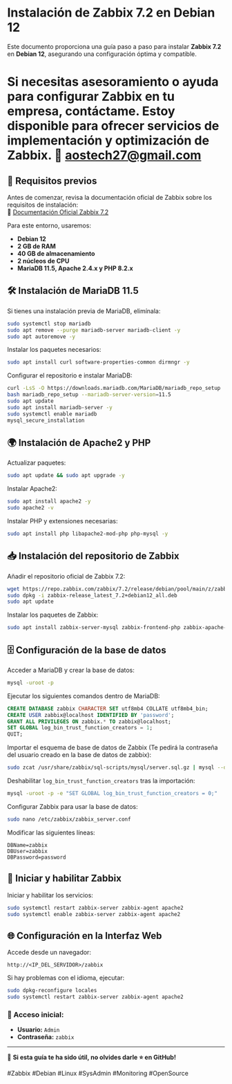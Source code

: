# Instalación de Zabbix 7.2 en Debian 12

Este documento proporciona una guía paso a paso para instalar **Zabbix 7.2** en **Debian 12**, asegurando una configuración óptima y compatible.
# Si necesitas asesoramiento o ayuda para configurar Zabbix en tu empresa, contáctame. Estoy disponible para ofrecer servicios de implementación y optimización de Zabbix. 📩 aostech27@gmail.com

## 📌 Requisitos previos
Antes de comenzar, revisa la documentación oficial de Zabbix sobre los requisitos de instalación:  
🔗 [Documentación Oficial Zabbix 7.2](https://www.zabbix.com/documentation/7.2/es/manual/installation/requirements)

Para este entorno, usaremos:
- **Debian 12**
- **2 GB de RAM**
- **40 GB de almacenamiento**
- **2 núcleos de CPU**
- **MariaDB 11.5, Apache 2.4.x y PHP 8.2.x**

## 🛠 Instalación de MariaDB 11.5
Si tienes una instalación previa de MariaDB, elimínala:

```bash
sudo systemctl stop mariadb
sudo apt remove --purge mariadb-server mariadb-client -y
sudo apt autoremove -y
```

Instalar los paquetes necesarios:

```bash
sudo apt install curl software-properties-common dirmngr -y
```

Configurar el repositorio e instalar MariaDB:

```bash
curl -LsS -O https://downloads.mariadb.com/MariaDB/mariadb_repo_setup
bash mariadb_repo_setup --mariadb-server-version=11.5
sudo apt update
sudo apt install mariadb-server -y
sudo systemctl enable mariadb
mysql_secure_installation
```

## 🌍 Instalación de Apache2 y PHP
Actualizar paquetes:

```bash
sudo apt update && sudo apt upgrade -y
```

Instalar Apache2:

```bash
sudo apt install apache2 -y
sudo apache2 -v
```

Instalar PHP y extensiones necesarias:

```bash
sudo apt install php libapache2-mod-php php-mysql -y
```

## 📥 Instalación del repositorio de Zabbix
Añadir el repositorio oficial de Zabbix 7.2:

```bash
wget https://repo.zabbix.com/zabbix/7.2/release/debian/pool/main/z/zabbix-release/zabbix-release_latest_7.2+debian12_all.deb
sudo dpkg -i zabbix-release_latest_7.2+debian12_all.deb
sudo apt update
```

Instalar los paquetes de Zabbix:

```bash
sudo apt install zabbix-server-mysql zabbix-frontend-php zabbix-apache-conf zabbix-sql-scripts zabbix-agent -y
```

## 🗄 Configuración de la base de datos
Acceder a MariaDB y crear la base de datos:

```bash
mysql -uroot -p
```

Ejecutar los siguientes comandos dentro de MariaDB:

```sql
CREATE DATABASE zabbix CHARACTER SET utf8mb4 COLLATE utf8mb4_bin;
CREATE USER zabbix@localhost IDENTIFIED BY 'password';
GRANT ALL PRIVILEGES ON zabbix.* TO zabbix@localhost;
SET GLOBAL log_bin_trust_function_creators = 1;
QUIT;
```

Importar el esquema de base de datos de Zabbix (Te pedirá la contraseña del usuario creado en la base de datos de zabbix):

```bash
sudo zcat /usr/share/zabbix/sql-scripts/mysql/server.sql.gz | mysql --default-character-set=utf8mb4 -uzabbix -p zabbix
```

Deshabilitar `log_bin_trust_function_creators` tras la importación:

```bash
mysql -uroot -p -e "SET GLOBAL log_bin_trust_function_creators = 0;"
```

Configurar Zabbix para usar la base de datos:

```bash
sudo nano /etc/zabbix/zabbix_server.conf
```

Modificar las siguientes líneas:
```
DBName=zabbix
DBUser=zabbix
DBPassword=password
```

## 🚀 Iniciar y habilitar Zabbix
Iniciar y habilitar los servicios:

```bash
sudo systemctl restart zabbix-server zabbix-agent apache2
sudo systemctl enable zabbix-server zabbix-agent apache2
```

## 🌐 Configuración en la Interfaz Web
Accede desde un navegador:

```
http://<IP_DEL_SERVIDOR>/zabbix
```

Si hay problemas con el idioma, ejecutar:

```bash
sudo dpkg-reconfigure locales
sudo systemctl restart zabbix-server zabbix-agent apache2
```

### 📝 Acceso inicial:
- **Usuario:** `Admin`
- **Contraseña:** `zabbix`

---
📢 **Si esta guía te ha sido útil, no olvides darle ⭐ en GitHub!**

#Zabbix #Debian #Linux #SysAdmin #Monitoring #OpenSource
